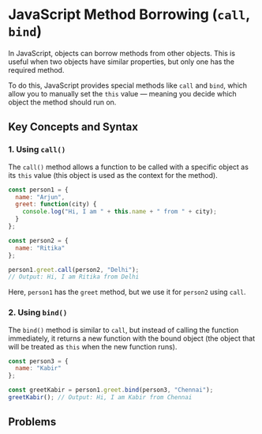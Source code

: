 # JavaScript Method Borrowing (`call`, `bind`)

In JavaScript, objects can borrow methods from other objects. This is useful when two objects have similar properties, but only one has the required method.

To do this, JavaScript provides special methods like `call` and `bind`, which allow you to manually set the `this` value — meaning you decide which object the method should run on.

## Key Concepts and Syntax

### 1. Using `call()`

The `call()` method allows a function to be called with a specific object as its `this` value (this object is used as the context for the method).

```js
const person1 = {
  name: "Arjun",
  greet: function(city) {
    console.log("Hi, I am " + this.name + " from " + city);
  }
};

const person2 = {
  name: "Ritika"
};

person1.greet.call(person2, "Delhi");
// Output: Hi, I am Ritika from Delhi
```

Here, `person1` has the `greet` method, but we use it for `person2` using `call`.

### 2. Using `bind()`

The `bind()` method is similar to `call`, but instead of calling the function immediately, it returns a new function with the bound object (the object that will be treated as `this` when the new function runs).

```js
const person3 = {
  name: "Kabir"
};

const greetKabir = person1.greet.bind(person3, "Chennai");
greetKabir(); // Output: Hi, I am Kabir from Chennai
```

## Problems
